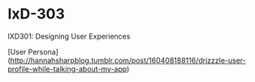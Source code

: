 # IxD-303
IXD301: Designing User Experiences

[User Persona] (http://hannahsharpblog.tumblr.com/post/160408188116/drizzzle-user-profile-while-talking-about-my-app)



